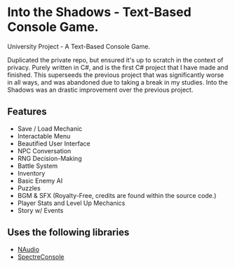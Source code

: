 # Into the Shadows - Text-Based Console Game.
University Project - A Text-Based Console Game.

Duplicated the private repo, but ensured it's up to scratch in the context of privacy. Purely written in C#, and is the first C# project that I have made and finished. This superseeds the previous project that was significantly worse in all ways, and was abandoned due to taking a break in my studies. Into the Shadows was an drastic improvement over the previous project.

## Features
+ Save / Load Mechanic
+ Interactable Menu
+ Beautified User Interface
+ NPC Conversation
+ RNG Decision-Making
+ Battle System
+ Inventory
+ Basic Enemy AI
+ Puzzles
+ BGM & SFX (Royalty-Free, credits are found within the source code.)
+ Player Stats and Level Up Mechanics
+ Story w/ Events

## Uses the following libraries
+ [NAudio](https://github.com/naudio/NAudio)
+ [SpectreConsole](https://spectreconsole.net/)
